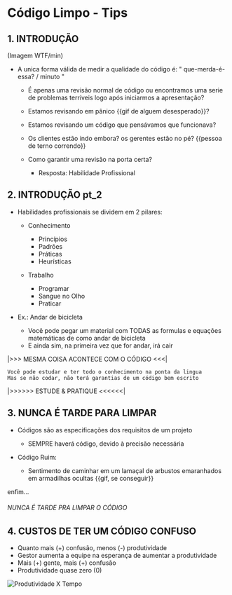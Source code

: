 # Código Limpo - Tips

## 1. INTRODUÇÃO
(Imagem WTF/min)

- A unica forma válida de medir a qualidade do código é: " que-merda-é-essa? / minuto "

  - É apenas uma revisão normal de código ou encontramos uma serie de problemas terríveis logo após iniciarmos a apresentação?
  - Estamos revisando em pânico {{gif de alguem desesperado}}?
  - Estamos revisando um código que pensávamos que funcionava?
  - Os clientes estão indo embora? os gerentes estão no pé? {{pessoa de terno correndo}}

  - Como garantir uma revisão na porta certa?
    - Resposta: Habilidade Profissional

## 2. INTRODUÇÃO pt_2

- Habilidades profissionais se dividem em 2 pilares:

  - Conhecimento
    - Princípios
    - Padrões
    - Práticas
    - Heurísticas

  - Trabalho
    - Programar
    - Sangue no Olho
    - Praticar

- Ex.: Andar de bicicleta
  - Você pode pegar um material com TODAS as formulas e equações matemáticas de como andar de bicicleta
  - E ainda sim, na primeira vez que for andar, irá cair

|>>> MESMA COISA ACONTECE COM O CÓDIGO <<<|

    Você pode estudar e ter todo o conhecimento na ponta da lingua
    Mas se não codar, não terá garantias de um código bem escrito

|>>>>>> ESTUDE & PRATIQUE <<<<<<|


## 3. NUNCA É TARDE PARA LIMPAR

  - Códigos são as especificações dos requisitos de um projeto
    - SEMPRE haverá código, devido à precisão necessária

- Código Ruim:
  - Sentimento de caminhar em um lamaçal de arbustos emaranhados em armadilhas ocultas {{gif, se conseguir}}

enfim...
###### NUNCA É TARDE PRA LIMPAR O CÓDIGO


## 4. CUSTOS DE TER UM CÓDIGO CONFUSO

  - Quanto mais (+) confusão, menos (-) produtividade
  - Gestor aumenta a equipe na esperança de aumentar a produtividade
  - Mais (+) gente, mais (+) confusão
  - Produtividade quase zero (0)
  
![Produtividade X Tempo](https://trello-attachments.s3.amazonaws.com/5f610549ad7bb754cdbbf831/5f64331c142ddf68d573da73/9e82fd88f45162083ebe728111bfb0aa/image.png)

